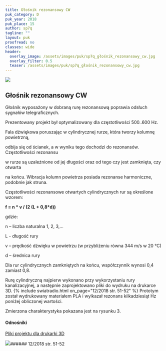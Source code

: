 ```yaml
---
title: Głośnik rezonansowy CW
puk_category: D
puk_year: 2018
puk_place: 15
author: sp7q
tagline: ""
layout: puk
proofread: no
classes: wide
header:
  overlay_image: /assets/images/puk/sp7q_głośnik_rezonansowy_cw.jpg
  overlay_filter: 0.5
  teaser: /assets/images/puk/sp7q_głośnik_rezonansowy_cw.jpg
---
```






 



![](assets/data/img/projects/2018-15-0.jpg) 



Głośnik rezonansowy CW
----------------------





 Głośnik wyposażony w dobraną rurę rezonansową poprawia odsłuch sygnałów telegraficznych.

 Prezentowany projekt był optymalizowany dla częstotliwości 500..600 Hz.






 Fala dźwiękowa poruszając w cylindrycznej rurze, która tworzy kolumnę powietrzną,

 odbija się od ścianek, a w wyniku tego dochodzi do rezonansów. Częstotliwości rezonansu

 w rurze są uzależnione od jej długości oraz od tego czy jest zamknięta, czy otwarta

 na końcu. Wibracja kolumn powietrza posiada rezonanse harmoniczne, podobnie jak struna.






 Częstotliwości rezonansowe otwartych cylindrycznych rur są określone wzorem:





 **f = n \* v / (2 (L + 0,8\*d))** 





 gdzie:  


 n – liczba naturalna 1, 2, 3,…  


 L - długość rury  


 v – prędkość dźwięku w powietrzu (w przybliżeniu równa 344 m/s w 20 °C)  


 d – średnica rury  






 Dla rur cylindrycznych zamkniętych na końcu, współczynnik wynosi 0,4 zamiast 0,8.






 Rurę cylindryczną najpierw wykonano przy wykorzystaniu rury kanalizacyjnej, a następnie zaprojektowano pliki do wydruku na drukarce 3D.
{% include swiatradio.html on_page="12/2018 str. 51-52" %}
 Prototym został wydrukowany materiałem PLA i wylkazał rezonans kilkadziesiąt Hz poniżej obliczonej wartości.

 Zmierzona charakterystyka pokazana jest na rysunku 3.







#### Odnośniki

[Pliki projektu dla drukarki 3D](https://www.thingiverse.com/thing:3057311)

 



![](assets/img/logo/sr_logo_s.jpg)###### 12/2018 str. 51-52

 





 


